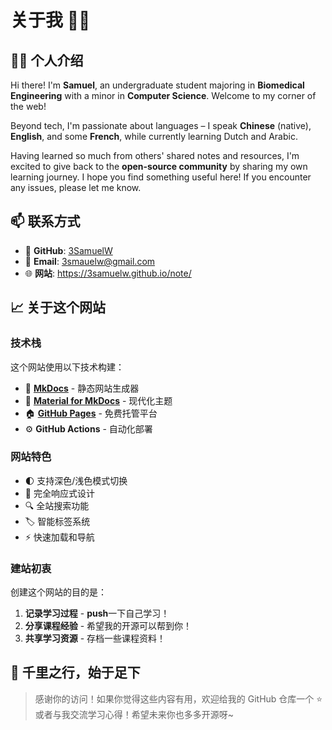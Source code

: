 # 关于我 👨‍💻

## 🙋‍♂️ 个人介绍

Hi there! I'm **Samuel**, an undergraduate student majoring in **Biomedical Engineering** with a minor in **Computer Science**. Welcome to my corner of the web! 

Beyond tech, I'm passionate about languages – I speak **Chinese** (native), **English**, and some **French**, while currently learning Dutch and Arabic. 

Having learned so much from others' shared notes and resources, I'm excited to give back to the **open-source community** by sharing my own learning journey. I hope you find something useful here! If you encounter any issues, please let me know.

## 📫 联系方式

- 🐙 **GitHub**: [3SamuelW](https://github.com/3SamuelW)
- 📧 **Email**: [3smauelw@gmail.com]([3samuelw@gmail.com](mailto:3samuelw@gmail.com))
- 🌐 **网站**: https://3samuelw.github.io/note/

## 📈 关于这个网站

### 技术栈

这个网站使用以下技术构建：

- 📝 **[MkDocs](https://www.mkdocs.org/)** - 静态网站生成器
- 🎨 **[Material for MkDocs](https://squidfunk.github.io/mkdocs-material/)** - 现代化主题
- 🏠 **[GitHub Pages](https://pages.github.com/)** - 免费托管平台
- ⚙️ **GitHub Actions** - 自动化部署

### 网站特色

- 🌓 支持深色/浅色模式切换
- 📱 完全响应式设计
- 🔍 全站搜索功能
- 🏷️ 智能标签系统
- ⚡ 快速加载和导航

### 建站初衷

创建这个网站的目的是：

1. **记录学习过程** - **push**一下自己学习！
2. **分享课程经验** - 希望我的开源可以帮到你！
3. **共享学习资源** - 存档一些课程资料！

## 💭 千里之行，始于足下

> 感谢你的访问！如果你觉得这些内容有用，欢迎给我的 GitHub 仓库一个 ⭐ 或者与我交流学习心得！希望未来你也多多开源呀~
